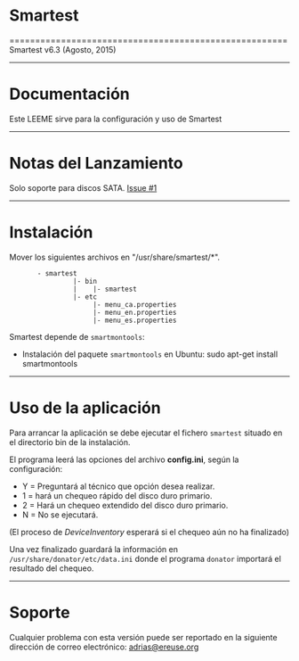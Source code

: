 # Smartest
======================================================
Smartest v6.3  (Agosto, 2015)

______________________
Documentación
======================
 
 Este LEEME sirve para la configuración y uso de Smartest

______________________
Notas del Lanzamiento
======================

 Solo soporte para discos SATA. [Issue #1](https://github.com/eReuse/Smartest/issues/1)
 
_____________________
Instalación
======================

 Mover los siguientes archivos en "/usr/share/smartest/*".

````
       - smartest
                |- bin
                |    |- smartest
                |- etc
                     |- menu_ca.properties
                     |- menu_en.properties
                     |- menu_es.properties
````

 Smartest depende de `smartmontools`:
 
 * Instalación del paquete `smartmontools` en Ubuntu:
    sudo apt-get install smartmontools

______________________
Uso de la aplicación
======================

 Para arrancar la aplicación se debe ejecutar el fichero `smartest` situado en el
 directorio bin de la instalación.

 El programa leerá las opciones del archivo **config.ini**, según la configuración:
 
 * Y = Preguntará al técnico que opción desea realizar.
 * 1 = hará un chequeo rápido del disco duro primario.
 * 2 = Hará un chequeo extendido del disco duro primario.
 * N = No se ejecutará.

 (El proceso de *DeviceInventory* esperará si el chequeo aún no ha finalizado)

 Una vez finalizado guardará la información en `/usr/share/donator/etc/data.ini`
 donde el programa `donator` importará el resultado del chequeo.
 
______________________
Soporte
======================

 Cualquier problema con esta versión puede ser reportado en la siguiente
 dirección de correo electrónico:
 adrias@ereuse.org
